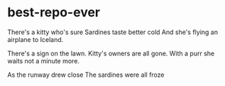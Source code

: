 # best-repo-ever
There's a kitty who's sure 
Sardines taste better cold
And she's flying an airplane to Iceland.

There's a sign on the lawn.
Kitty's owners are all gone.
With a purr she waits not a minute more.

As the runway drew close
The sardines were all froze

